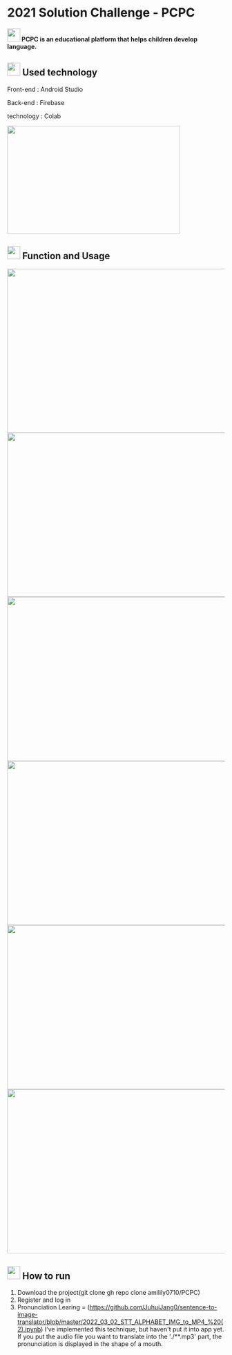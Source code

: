 # 2021 Solution Challenge - PCPC
#### <img width="30" heigth="30" src="https://user-images.githubusercontent.com/75411735/160313664-de1a6a0a-0d48-43c6-95ac-0842a99ddb4e.png"> PCPC is an educational platform that helps children develop language.

## <img width="30" heigth="30" src="https://user-images.githubusercontent.com/75411735/160313664-de1a6a0a-0d48-43c6-95ac-0842a99ddb4e.png"> Used technology
 Front-end : Android Studio
 
 Back-end : Firebase
 
 technology : Colab
 
 <img width="400" height="250" src = "https://user-images.githubusercontent.com/75411735/160625258-383669cd-946d-4062-a963-a0f1d0cafefa.png"> 

##  <img width="30" heigth="30" src="https://user-images.githubusercontent.com/75411735/160313664-de1a6a0a-0d48-43c6-95ac-0842a99ddb4e.png"> Function and Usage
<img width="700" height="380" src = "https://user-images.githubusercontent.com/75411735/160525871-6ed452ab-c1b4-44a6-b019-46b817adf0ee.png">
<img width="700" height="380" src = "https://user-images.githubusercontent.com/75411735/160528454-35e07c8d-43ad-40ed-8600-d4dc570eebbe.png">
<img width="700" height="380" src = "https://user-images.githubusercontent.com/75411735/160528459-2d95d632-9846-4325-a45f-eb6aeb9e750f.png">
<img width="700" height="380" src = "https://user-images.githubusercontent.com/75411735/160528461-6ed72347-f0cd-438d-9443-fa9989dbe029.png">
<img width="700" height="380" src = "https://user-images.githubusercontent.com/75411735/160623058-d21b12ca-be6a-41bd-88e3-e6a4ee8295ef.png">
<img width="700" height="380" src = "https://user-images.githubusercontent.com/75411735/160623067-86bcad38-96a8-4d61-b05e-77ebf647782a.png">

## <img width="30" heigth="30" src="https://user-images.githubusercontent.com/75411735/160313664-de1a6a0a-0d48-43c6-95ac-0842a99ddb4e.png"> How to run
1. Download the project(git clone gh repo clone amilily0710/PCPC)
2. Register and log in
3. Pronunciation Learing = (https://github.com/JuhuiJang0/sentence-to-image-translator/blob/master/2022_03_02_STT_ALPHABET_IMG_to_MP4_%20(2).ipynb) 
I've implemented this technique, but haven't put it into app yet.
If you put the audio file you want to translate into the './**.mp3' part, the pronunciation is displayed in the shape of a mouth.



